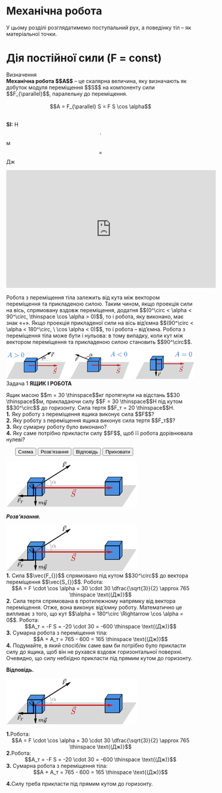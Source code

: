 # Механiчна робота

<p class="p3">У цьому роздiлi розглядатимемо поступальний рух, а поведiнку тiл – як матерiальної точки.</p>

# Дiя постiйної сили (F = const)

<div class="eoz-wrap">
<span class="eoz">Визначення</span>
<div class="eoz-text">
<span class="p1"><b>Механiчна робота $$A$$</b></span> – це скалярна величина, яку визначають як добуток модуля перемiщення $$S$$ на компоненту сили $$F_{\parallel}$$, паралельну до перемiщення.

<br>
<br>

<center>$$A = F_{\parallel} S = F S \cos \alpha$$</center>

<br>

<span class="p1"><b>SI:</b></span> Н $$\cdot$$ м $$=$$ Дж
</div>
</div>

<div class="space"><div class="fluidMedia">
<iframe width="560" height="315" src="https://www.youtube.com/embed/8xWyuZsKhjw" frameborder="0" allowfullscreen></iframe>
</div>
<div class="popup">
</div></div>

<p class="p3"><div class="space">Робота з перемiщення тiла залежить вiд кута мiж вектором перемiщення та прикладеною силою. Таким чином, якщо проекцiя сили на вiсь, спрямовану вздовж перемiщення, додатня $$(0^\circ < \alpha < 90^\circ, \thinspace \cos \alpha > 0)$$, то i робота, яку виконано, має знак «+». Якщо проекцiя прикладеної сили на вiсь вiд’ємна $$(90^\circ < \alpha < 180^\circ, \ \cos \alpha < 0)$$, то i робота – вiд’ємна. Робота з перемiщення тiла може бути i нульова: в тому випадку, коли кут мiж вектором перемiщення та прикладеною силою становить $$90^\circ$$.</div></p>

<div class="space"><img class="image" width="600"  src="/images/chapter_7/2.png"></div>

<div class="space">
<div class="task-wrap">
<span class="task">Задача 1</span> <b>ЯЩИК I РОБОТА</b>
<div class="task-text">
<p><div class="space">Ящик масою $$m = 30 \thinspace$$кг протягнули на вiдстань $$30 \thinspace$$м, прикладаючи силу $$F = 30 \thinspace$$Н пiд кутом $$30^\circ$$ до горизонту. Сила тертя $$F_т = 20 \thinspace$$Н.<br><b>1.</b> Яку роботу з перемiщення ящика виконує сила $$F$$?<br><b>2.</b> Яку роботу з перемiщення ящика виконує сила тертя $$F_т$$?<br><b>3.</b> Яку сумарну роботу було виконано?<br><b>4.</b> Яку саме потрiбно прикласти силу $$F$$, щоб її робота дорiвнювала нулеві?</div> </p>
<p>
<ul class="nav-tab" id="mytab">
<button class="btn" data-target="#plot" data-toggle="pill">Схема</button>
<button class="btn" data-target="#decision" data-toggle="pill">Розв’язання</button>
<button class="btn" data-target="#answer" data-toggle="pill">Вiдповiдь</button>
<button class="btn" data-target="#hide" data-toggle="pill">Приховати</button>
</ul>
<div id="mytab" class="tab-content">

  <div class="tab-pane" id="plot">
<p><div class="space"><img class="image" width="350"  src="/images/chapter_7/3.png"> </div> </p>
  </div>

  <div class="tab-pane" id="decision">
<p><b><i>Розв’язання.</i> </b> </p>
<p><div class="space"><img class="image" width="350"  src="/images/chapter_7/3.png"></div>
<div class="space"><b>1.</b> Сила $$\vec{F_{}}$$ спрямовано пiд кутом $$30^\circ$$ до вектора перемiщення $$\vec{S_{}}$$. Робота:</div>
<div class="space" align="center">$$A = F \cdot \cos \alpha = 30 \cdot 30 \dfrac{\sqrt{3}}{2} \approx 765 \thinspace \text{(Дж)}$$</div>
<div class="space"><b>2.</b> Сила тертя спрямована в протилежному напрямку від вектора перемiщення. Отже, вона виконує вiд’ємну роботу. Математично це випливає з того, що кут $$\alpha = 180^\circ \Rightarrow \cos \alpha = 0$$. Робота:</div>
<div class="space" align="center">$$A_т = -F S = -20 \cdot 30 = -600 \thinspace \text{(Дж)}$$</div>
<div class="space"><b>3.</b> Сумарна робота з перемiщення тiла:</div>
<div class="space" align="center">$$A + A_т = 765 - 600 = 165 \thinspace \text{(Дж)}$$</div>
<div class="space"><b>4.</b> Подумайте, в який спосіб/як саме вам би потрiбно було прикласти силу до ящика, щоб вiн не рухався вздовж горизонтальної поверхнi. Очевидно, що силу небхідно прикласти пiд прямим кутом до горизонту. 
</div> </p>

</div>
<div class="tab-pane" id="answer"><p><b>Вiдповiдь.</b></p>
<p><div class="space"><img class="image" width="350"  src="/images/chapter_7/3.png"></div> </p>
<div class="space"><b>1.</b>Робота: </div>
<div class="space" align="center">$$A = F \cdot \cos \alpha = 30 \cdot 30 \dfrac{\sqrt{3}}{2} \approx 765 \thinspace \text{(Дж)}$$</div>
<div class="space"><b>2.</b>Робота:</div>
<div class="space" align="center">$$A_т = -F S = -20 \cdot 30 = -600 \thinspace \text{(Дж)}$$</div>
<div class="space"><b>3.</b> Сумарна робота з перемiщення тiла:</div>
<div class="space" align="center">$$A + A_т = 765 - 600 = 165 \thinspace \text{(Дж)}$$</div>
<p><b>4.</b>Силу треба прикласти пiд прямим кутом до горизонту.</p>
</div>

<div class="tab-pane" id="hide"></div>
</div>
</p> </div>
</div>
</div>
<div class="space"></div>

